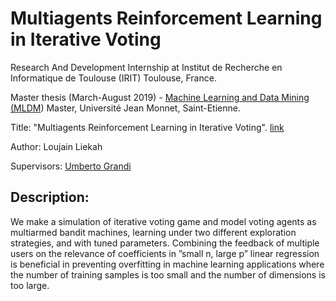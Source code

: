 # Multiagents Reinforcement Learning in Iterative Voting

Research And Development Internship at Institut de Recherche en Informatique de Toulouse (IRIT) Toulouse, France.  

Master thesis (March-August 2019) - [Machine Learning and Data Mining (MLDM](https://mldm.univ-st-etienne.fr/)) Master, Université Jean Monnet, Saint-Etienne.

Title: "Multiagents Reinforcement Learning in Iterative Voting". [link](https://www.irit.fr/~Umberto.Grandi/wp-content/uploads/sites/128/2023/02/Layka.MARL_for_Strategic_Voting___Thesis.pdf)

Author: Loujain Liekah

Supervisors: [Umberto Grandi]()


## Description:
We make a simulation of iterative voting game and model voting agents as multiarmed bandit machines, learning under two different exploration strategies, and with tuned parameters.
Combining the feedback of multiple users on the relevance of coefficients in ”small n, large p” linear regression is beneficial in preventing overfitting in machine learning applications where the number of training samples is too small and the number of dimensions is too large.

